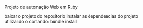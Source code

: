 Projeto de automação Web em Ruby

baixar o projeto do repositorio
instalar as dependencias do projeto utilizando o comando: bundle install